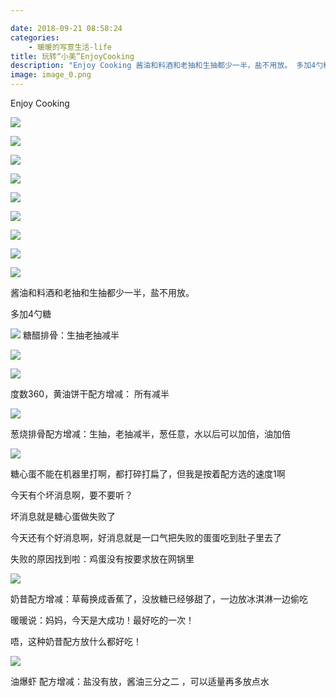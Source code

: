 ```yaml
---

date: 2018-09-21 08:58:24
categories:
    - 暖暖的写意生活-life
title: 玩转“小美”EnjoyCooking
description: "Enjoy Cooking 酱油和料酒和老抽和生抽都少一半，盐不用放。 多加4勺糖 糖醋排骨：生抽老抽减半 度数360，黄油饼干配方增减： 所有减半 葱烧排骨配方增减：生抽，老抽减半，葱任意，水以后可..."
image: image_0.png
---
```


Enjoy Cooking 

![](image_0.png)   


  


![](image_1.png)

![](image_2.png)

![](image_3.png)

![](image_4.png)

![](image_5.png)

![](image_6.png)

![](image_7.png)

![](image_8.png)

酱油和料酒和老抽和生抽都少一半，盐不用放。

多加4勺糖

![](image_9.png) 糖醋排骨：生抽老抽减半

![](image_10.png)

![](image_11.png)

度数360，黄油饼干配方增减： 所有减半

![](image_12.png)

葱烧排骨配方增减：生抽，老抽减半，葱任意，水以后可以加倍，油加倍

![](image_13.png)

糖心蛋不能在机器里打啊，都打碎打扁了，但我是按着配方选的速度1啊 

今天有个坏消息啊，要不要听？

坏消息就是糖心蛋做失败了

今天还有个好消息啊，好消息就是一口气把失败的蛋蛋吃到肚子里去了

失败的原因找到啦：鸡蛋没有按要求放在网锅里

![](image_14.png)

奶昔配方增减：草莓换成香蕉了，没放糖已经够甜了，一边放冰淇淋一边偷吃

暖暖说：妈妈，今天是大成功！最好吃的一次！

唔，这种奶昔配方放什么都好吃！

![](image_15.png)

油爆虾 配方增减：盐没有放，酱油三分之二 ，可以适量再多放点水
